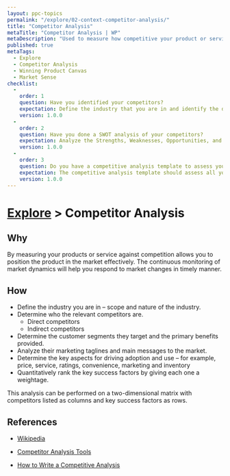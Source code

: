 ```yaml
---
layout: ppc-topics 
permalink: "/explore/02-context-competitor-analysis/" 
title: "Competitor Analysis"
metaTitle: "Competitor Analysis | WP"
metaDescription: "Used to measure how competitive your product or service is against the competition."
published: true
metaTags:
  - Explore
  - Competitor Analysis
  - Winning Product Canvas
  - Market Sense
checklist: 
  -
    order: 1
    question: Have you identified your competitors? 
    expectation: Define the industry that you are in and identify the direct and indirect competitors.
    version: 1.0.0
  -
    order: 2
    question: Have you done a SWOT analysis of your competitors?
    expectation: Analyze the Strengths, Weaknesses, Opportunities, and Threats of your competitors to understand the competition better.
    version: 1.0.0
  -
    order: 3
    question: Do you have a competitive analysis template to assess your competitors?
    expectation: The competitive analysis template should assess all your competitors against the key competitive advantages, target market, market share, product and services, and marketing strategy.
    version: 1.0.0
---
```

# [Explore](../) > Competitor Analysis

## Why
By measuring your products or service against competition allows you to position the product in the market effectively. The continuous monitoring of market dynamics will help you respond to market changes in timely manner.

## How
- Define the industry you are in – scope and nature of the industry.
- Determine who the relevant competitors are.
  - Direct competitors
  - Indirect competitors
- Determine the customer segments they target and the primary benefits provided.
- Analyze their marketing taglines and main messages to the market.
- Determine the key aspects for driving adoption and use – for example, price, service, ratings, convenience, marketing and inventory
- Quantitatively rank the key success factors by giving each one a weightage.

This analysis can be performed on a two-dimensional matrix with competitors listed as columns and key success factors as rows.

## References

- [Wikipedia](https://en.wikipedia.org/wiki/Competitor_analysis)

- [Competitor Analysis Tools](https://neilpatel.com/blog/12-competitor-analysis-tools-that-will-improve-your-site-traffic/)

- [How to Write a Competitive Analysis](https://expertprogrammanagement.com/2017/01/competitive-analysis-template/)
